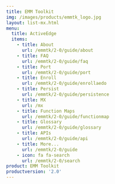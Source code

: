 ```yaml
---
title: EMM Toolkit
img: /images/products/emmtk_logo.jpg
layout: list-mx.html
menu:
  title: ActiveEdge
  items:
    - title: About
      url: /emmtk/2-0/guide/about
    - title: FAQ
      url: /emmtk/2-0/guide/faq
    - title: Port
      url: /emmtk/2-0/guide/port
    - title: Enroll
      url: /emmtk/2-0/guide/enrollaedo
    - title: Persist
      url: /emmtk/2-0/guide/persistence
    - title: MX
      url: /mx
    - title: Function Maps
      url: /emmtk/2-0/guide/functionmap
    - title: Glossary
      url: /emmtk/2-0/guide/glossary
    - title: APIs
      url: /emmtk/2-0/guide/api
    - title: More...
      url: /emmtk/2-0/guide
    - icon: fa fa-search
      url: /emmtk/2-0/search
product: EMM Toolkit
productversion: '2.0'
---
```

